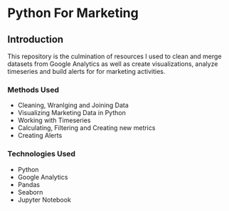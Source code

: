 # Python For Marketing

## Introduction
This repository is the culmination of resources I used to clean and merge datasets from Google Analytics as well as create visualizations, analyze timeseries and build alerts for for marketing activities. 

### Methods Used
* Cleaning, Wranlging and Joining Data
* Visualizing Marketing Data in Python
* Working with Timeseries
* Calculating, Filtering and Creating new metrics
* Creating Alerts


### Technologies Used
* Python
* Google Analytics
* Pandas
* Seaborn
* Jupyter Notebook


